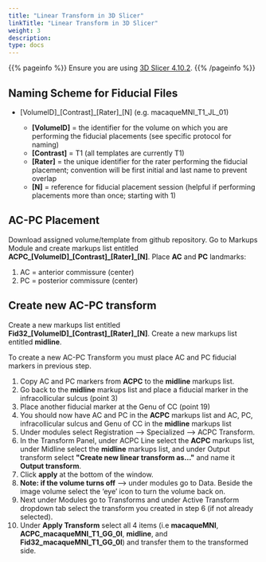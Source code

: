 ```yaml
---
title: "Linear Transform in 3D Slicer"
linkTitle: "Linear Transform in 3D Slicer"
weight: 3
description: 
type: docs
---
```


{{% pageinfo %}}
Ensure you are using <a href="https://download.slicer.org/" target="_blank">3D Slicer 4.10.2</a>.
{{% /pageinfo %}}

Naming Scheme for Fiducial Files
--------------------------------
* [VolumeID]\_[Contrast]\_[Rater]\_[N] (e.g. macaqueMNI_T1_JL_01)

  * **[VolumeID]** = the identifier for the volume on which you are performing the fiducial placements (see specific protocol for naming)
  * **[Contrast]** = T1 (all templates are currently T1)
  * **[Rater]** = the unique identifier for the rater performing the fiducial placement; convention will be first initial and last name to prevent overlap
  * **[N]** = reference for fiducial placement session (helpful if performing placements more than once; starting with 1)

AC-PC Placement
---------------
Download assigned volume/template from github repository. Go to Markups Module and create markups list entitled **ACPC\_[VolumeID]\_[Contrast]\_[Rater]\_[N]**. Place **AC** and **PC** landmarks:

1. AC = anterior commissure (center)
2. PC = posterior commissure (center)

Create new AC-PC transform
--------------------------
Create a new markups list entitled **Fid32\_[VolumeID]\_[Contrast]\_[Rater]\_[N]**. Create a new markups list entitled **midline**.

To create a new AC-PC Transform you must place AC and PC fiducial markers in previous step.

1. Copy AC and PC markers from **ACPC** to the **midline** markups list.
2. Go back to the **midline** markups list and place a fiducial marker in the infracollicular sulcus (point 3)
3. Place another fiducial marker at the Genu of CC (point 19)
4. You should now have AC and PC in the **ACPC** markups list and AC, PC, infracollicular sulcus and Genu of CC in the **midline** markups list
5. Under modules select Registration --> Specialized --> ACPC Transform. 
6. In the Transform Panel, under ACPC Line select the **ACPC** markups list, under Midline select the **midline** markups list, and under Output transform select **"Create new linear transform as…"** and name it **Output transform**.
7. Click **apply** at the bottom of the window.
8. **Note: if the volume turns off** --> under modules go to Data. Beside the image volume select the ‘eye’ icon to turn the volume back on.
9. Next under Modules go to Transforms and under Active Transform dropdown tab select the transform you created in step 6 (if not already selected). 
10. Under **Apply Transform** select all 4 items (i.e **macaqueMNI**, **ACPC_macaqueMNI_T1_GG_0l**, **midline**, and **Fid32_macaqueMNI_T1_GG_0l**) and transfer them to the transformed side. 
